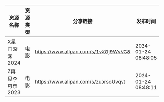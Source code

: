 | 资源名称       | 资源类型 | 分享链接                                 | 发布时间                |
| ---------- | ---- | ------------------------------------ | ------------------- |
| X星门深渊2024  | 电影   | https://www.alipan.com/s/1vXGj9WvVC8 | 2024-01-24 08:48:05 |
| Z再见李可乐2023 | 电影   | https://www.alipan.com/s/zuorsoUvqvt | 2024-01-24 08:48:11 |
